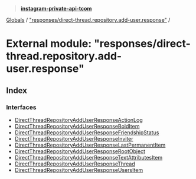 > **[instagram-private-api-tcom](../README.md)**

[Globals](../README.md) / ["responses/direct-thread.repository.add-user.response"](_responses_direct_thread_repository_add_user_response_.md) /

# External module: "responses/direct-thread.repository.add-user.response"

## Index

### Interfaces

* [DirectThreadRepositoryAddUserResponseActionLog](../interfaces/_responses_direct_thread_repository_add_user_response_.directthreadrepositoryadduserresponseactionlog.md)
* [DirectThreadRepositoryAddUserResponseBoldItem](../interfaces/_responses_direct_thread_repository_add_user_response_.directthreadrepositoryadduserresponsebolditem.md)
* [DirectThreadRepositoryAddUserResponseFriendshipStatus](../interfaces/_responses_direct_thread_repository_add_user_response_.directthreadrepositoryadduserresponsefriendshipstatus.md)
* [DirectThreadRepositoryAddUserResponseInviter](../interfaces/_responses_direct_thread_repository_add_user_response_.directthreadrepositoryadduserresponseinviter.md)
* [DirectThreadRepositoryAddUserResponseLastPermanentItem](../interfaces/_responses_direct_thread_repository_add_user_response_.directthreadrepositoryadduserresponselastpermanentitem.md)
* [DirectThreadRepositoryAddUserResponseRootObject](../interfaces/_responses_direct_thread_repository_add_user_response_.directthreadrepositoryadduserresponserootobject.md)
* [DirectThreadRepositoryAddUserResponseTextAttributesItem](../interfaces/_responses_direct_thread_repository_add_user_response_.directthreadrepositoryadduserresponsetextattributesitem.md)
* [DirectThreadRepositoryAddUserResponseThread](../interfaces/_responses_direct_thread_repository_add_user_response_.directthreadrepositoryadduserresponsethread.md)
* [DirectThreadRepositoryAddUserResponseUsersItem](../interfaces/_responses_direct_thread_repository_add_user_response_.directthreadrepositoryadduserresponseusersitem.md)